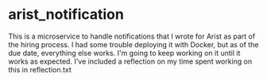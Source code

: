 # arist_notification
This is a microservice to handle notifications that I wrote for Arist as part of the hiring process. I had some trouble deploying it with Docker, but as of the due date, everything else works. 
I'm going to keep working on it until it works as expected. I've included a reflection on my time spent working on this in reflection.txt
